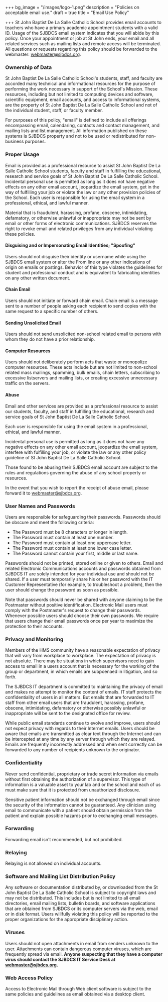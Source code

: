+++
bg_image = "/images/logo-1.png"
description = "Policies on acceptable email use."
draft = true
title = "Email Use Policy"

+++
St John Baptist De La Salle Catholic School provides email accounts to teachers  who have a primary academic appointment students with a valid ID. Usage of the SJBDCS email system indicates that you will abide by this policy. Once your appointment or job at St John ends, your email and all related services such as mailing lists and remote access will be terminated. All questions or requests regarding this policy should be forwarded to the webmaster: [webmaster@sjbdcs.org](mailto:webmaster@sjbdcs.org).

### Ownership of Data

St John Baptist De La Salle Catholic School's students, staff, and faculty are accorded many technical and informational resources for the purpose of performing the work necessary in support of the School's Mission. These resources, including but not limited to computing devices and software, scientific equipment, email accounts, and access to informational systems, are the property of St John Baptist De La Salle Catholic School and not of the individual student, staff, or faculty member.

For purposes of this policy, "email" is defined to include all offerings encompassing email, calendaring, contacts and contact management, and mailing lists and list management. All information published on these systems is SJBDCS property and not to be used or redistributed for non-business purposes.

### Proper Usage

Email is provided as a professional resource to assist St John Baptist De La Salle Catholic School students, faculty and staff in fulfilling the educational, research and service goals of St John Baptist De La Salle Catholic School. Incidental personal use is permitted as long as it does not have negative effects on any other email account, jeopardize the email system, get in the way of fulfilling your job or violate the law or any other provision policies of the School. Each user is responsible for using the email system in a professional, ethical, and lawful manner.

Material that is fraudulent, harassing, profane, obscene, intimidating, defamatory, or otherwise unlawful or inappropriate may not be sent by email or other forms of electronic communications. SJBDCS reserves the right to revoke email and related privileges from any individual violating these policies.

#### Disguising and or Impersonating Email Identities; "Spoofing"

Users should not disguise their identity or username while using the SJBDCS email system or alter the From line or any other indications of origin on emails or postings. Behavior of this type violates the guidelines for student and professional conduct and is equivalent to fabricating identities on any other written document.

#### Chain Email

Users should not initiate or forward chain email. Chain email is a message sent to a number of people asking each recipient to send copies with the same request to a specific number of others.

#### Sending Unsolicited Email

Users should not send unsolicited non-school related email to persons with whom they do not have a prior relationship.

#### Computer Resources

Users should not deliberately perform acts that waste or monopolize computer resources. These acts include but are not limited to non-school related mass mailings, spamming, bulk emails, chain letters, subscribing to excessive listservers and mailing lists, or creating excessive unnecessary traffic on the servers.

#### Abuse

Email and other services are provided as a professional resource to assist our students, faculty, and staff in fulfilling the educational, research and service goals of St John Baptist De La Salle Catholic School.

Each user is responsible for using the email system in a professional, ethical, and lawful manner.

Incidental personal use is permitted as long as it does not have any negative effects on any other email account, jeopardize the email system, interfere with fulfilling your job, or violate the law or any other policy guideline of St John Baptist De La Salle Catholic School.

Those found to be abusing their SJBDCS email account are subject to the rules and regulations governing the abuse of any school property or resources.  
  
In the event that you wish to report the receipt of abuse email, please forward it to [webmaster@sjbdcs.org](mailto:webmaster@sjbdcs.org).

### User Names and Passwords

Users are responsible for safeguarding their passwords. Passwords should be obscure and meet the following criteria:

* The Password must be 8 characters or longer in length.
* The Password must contain at least one number.
* The Password must contain at least one uppercase letter.
* The Password must contain at least one lower case letter.
* The Password cannot contain your first, middle or last name.

Passwords should not be printed, stored online or given to others. Email and related Electronic Communications accounts and passwords obtained from SJBDCS IT are solely intended for your individual use and should not be shared. If a user must temporarily share his or her password with the IT Customer Representative (for example, to troubleshoot a problem), then the user should change the password as soon as possible.

Note that passwords should never be shared with anyone claiming to be the Postmaster without positive identification. Electronic Mail users must comply with the Postmaster's request to change their passwords. Whenever possible users should choose their own passwords. We require that users change their email passwords once per year to maximize the protection to their accounts.

### Privacy and Monitoring

Members of the HMS community have a reasonable expectation of privacy that will vary from workplace to workplace. The expectation of privacy is not absolute. There may be situations in which supervisors need to gain access to email in a users account that is necessary for the working of the group or department, in which emails are subpoenaed in litigation, and so forth. 

The SJBDCS IT department is committed to maintaining the privacy of email and makes no attempt to monitor the content of emails. IT staff protects the confidentiality of users in all matters. But emails that are forwarded to IT staff from other email users that are fraudulent, harassing, profane, obscene, intimidating, defamatory or otherwise possibly unlawful or inappropriate will be sent to the designated office for review.

While public email standards continue to evolve and improve, users should not expect privacy with regards to their Internet emails. Users should be aware that emails are transmitted as clear text through the Internet and can be intercepted at any time by any server through which they are relayed. Emails are frequently incorrectly addressed and when sent correctly can be forwarded to any number of recipients unknown to the originator.

### Confidentiality

Never send confidential, proprietary or trade secret information via emails without first obtaining the authorization of a supervisor. This type of information is a valuable asset to your lab and or the school and each of us must make sure that it is protected from unauthorized disclosure.

Sensitive patient information should not be exchanged through email since the security of the information cannot be guaranteed. Any clinician using email to communicate with a patient should obtain permission from the patient and explain possible hazards prior to exchanging email messages.

### Forwarding

Forwarding email isn't recommended, but not prohibited.

### Relaying

Relaying is not allowed on individual accounts.

### Software and Mailing List Distribution Policy

Any software or documentation distributed by, or downloaded from the St John Baptist De La Salle Catholic School is subject to copyright laws and may not be distributed. This includes but is not limited to all email directories, email mailing lists, bulletin boards, and software applications that are obtained from SJBDCS or its computer servers via the web, email or in disk format. Users willfully violating this policy will be reported to the proper organizations for the appropriate disciplinary action.

### Viruses

Users should not open attachments in email from senders unknown to the user. Attachments can contain dangerous computer viruses, which are frequently spread via email. **Anyone suspecting that they have a computer virus should contact the SJBDCS IT Service Desk at webmaster@sjbdcs.org.**

### Web Access Policy

Access to Electronic Mail through Web client software is subject to the same policies and guidelines as email obtained via a desktop client.